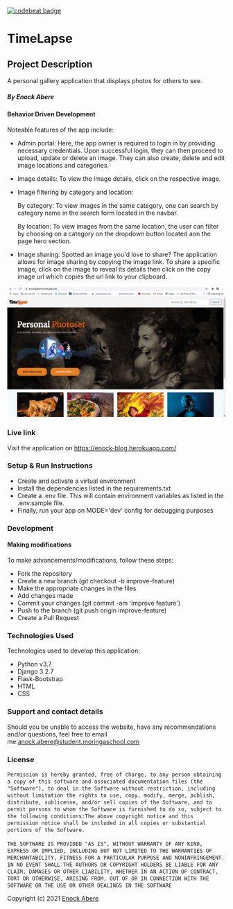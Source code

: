 [![codebeat badge](https://codebeat.co/badges/7bbb17b5-2cde-4108-aac0-eefcd439cf9f)](https://codebeat.co/projects/github-com-enockabere-insight-groove-master)
# TimeLapse
## Project Description
A personal gallery application that displays photos for others to see. 
##### By Enock Abere 




#### Behavior Driven Development
Noteable features of the app include:

- Admin portal: Here, the app owner is required to login in by providing necessary credentials. Upon successful login, they can then proceed to upload, update or delete an image. They can also create, delete and edit image locations and categories.
- Image details: To view the image details, click on the respective image. 

- Image filtering by category and location:

    By category: To view images in the same category, one can search by category name in the search form located in the navbar.

    By location: To view images from the same location, the user can filter by choosing on a category on the dropdown button located aon the page hero section.
- Image sharing: Spotted an image you'd love to share? The application allows for image sharing by copying the image link. To share a specific image, click on the image to reveal its details then click on the copy image url which copies the url link to your clipboard.

![views](static/images/1.png)

### Live link
Visit the application on https://enock-blog.herokuapp.com/
### Setup & Run Instructions
- Create and activate a virtual environment
- Install the dependencies listed in the requirements.txt
- Create a .env file. This will contain environment variables as listed in the .env.sample file.
- Finally, run your app on MODE='dev' config for debugging purposes
### Development
#### Making modifications
To make advancements/modifications, follow these steps:
- Fork the repository
- Create a new branch (git checkout -b improve-feature)
- Make the appropriate changes in the files
- Add changes made
- Commit your changes (git commit -am 'Improve feature')
- Push to the branch (git push origin improve-feature)
- Create a Pull Request
### Technologies Used
Technologies used to develop this application:
- Python v3.7
- Django 3.2.7
- Flask-Bootstrap
- HTML
- CSS
### Support and contact details
Should you be unable to access the website, have any recommendations and/or questions, feel free to email me:[anock.abere@student.moringaschool.com](mailto:anock.abere@student.moringaschool.com)
### License
    ​Permission is hereby granted, free of charge, to any person obtaining a copy of this software and associated documentation files (the "Software"), to deal in the Software without restriction, including without limitation the rights to use, copy, modify, merge, publish, distribute, sublicense, and/or sell copies of the Software, and to permit persons to whom the Software is furnished to do so, subject to the following conditions:​The above copyright notice and this permission notice shall be included in all copies or substantial portions of the Software.

    ​THE SOFTWARE IS PROVIDED "AS IS", WITHOUT WARRANTY OF ANY KIND, EXPRESS OR IMPLIED, INCLUDING BUT NOT LIMITED TO THE WARRANTIES OF MERCHANTABILITY, FITNESS FOR A PARTICULAR PURPOSE AND NONINFRINGEMENT. IN NO EVENT SHALL THE AUTHORS OR COPYRIGHT HOLDERS BE LIABLE FOR ANY CLAIM, DAMAGES OR OTHER LIABILITY, WHETHER IN AN ACTION OF CONTRACT, TORT OR OTHERWISE, ARISING FROM, OUT OF OR IN CONNECTION WITH THE SOFTWARE OR THE USE OR OTHER DEALINGS IN THE SOFTWARE

Copyright (c) 2021 [Enock Abere](https://github.com/enockabere)  
